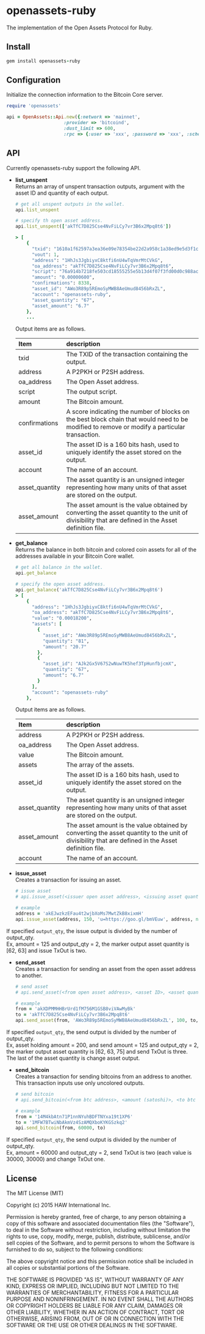 # openassets-ruby
The implementation of the Open Assets Protocol for Ruby.

## Install

```ruby
gem install openassets-ruby              
```

## Configuration

Initialize the connection information to the Bitcoin Core server.

```ruby
require 'openassets'

api = OpenAssets::Api.new({:network => 'mainnet',
                     :provider => 'bitcoind',
                     :dust_limit => 600,
                     :rpc => {:user => 'xxx', :password => 'xxx', :schema => 'http', :port => 8332, :host => 'localhost'}})                      
```

## API

Currently openassets-ruby support the following API.   

* **list_unspent**  
Returns an array of unspent transaction outputs, argument with the asset ID and quantity of each output.
  ```ruby
  # get all unspent outputs in the wallet.
  api.list_unspent
  
  # specify th open asset address.
  api.list_unspent(['akTfC7D825Cse4NvFiLCy7vr3B6x2Mpq8t6'])
  
  > [
      {
        "txid": "1610a1f62597a3ea36e09e78354be22d2a958c1a38ed9e5d3f1c2811ee82dc37",
        "vout": 1,
        "address": "1HhJs3JgbiyxC8ktfi6nU4wTqVmrMtCVkG",
        "oa_address": "akTfC7D825Cse4NvFiLCy7vr3B6x2Mpq8t6",
        "script": "76a914b7218fe503cd18555255e5b13d4f07f3fd00d0c988ac",
        "amount": "0.00000600",
        "confirmations": 8338,
        "asset_id": "AWo3R89p5REmoSyMWB8AeUmud8456bRxZL",
        "account": "openassets-ruby",
        "asset_quantity": "67",
        "asset_amount": "6.7"
      },
      ...
  ``` 
  Output items are as follows.
  
  |Item|description|
  |:---|:---|
  |txid|The TXID of the transaction containing the output.|
  |address| A P2PKH or P2SH address.|
  |oa_address|The Open Asset address.|
  |script|The output script.|
  |amount|The Bitcoin amount.|
  |confirmations|A score indicating the number of blocks on the best block chain that would need to be modified to remove or modify a particular transaction. |
  |asset_id|The asset ID is a 160 bits hash, used to uniquely identify the asset stored on the output.|
  |account|The name of an account.|
  |asset_quantity|The asset quantity is an unsigned integer representing how many units of that asset are stored on the output.|
  |asset_amount| The asset amount is the value obtained by converting the asset quantity to the unit of divisibility that are defined in the Asset definition file. |  

* **get_balance**  
Returns the balance in both bitcoin and colored coin assets for all of the addresses available in your Bitcoin Core wallet.
  ```ruby
  # get all balance in the wallet.
  api.get_balance
  
  # specify the open asset address.
  api.get_balance('akTfC7D825Cse4NvFiLCy7vr3B6x2Mpq8t6')
  > [
      {
        "address": "1HhJs3JgbiyxC8ktfi6nU4wTqVmrMtCVkG",
        "oa_address": "akTfC7D825Cse4NvFiLCy7vr3B6x2Mpq8t6",
        "value": "0.00018200",
        "assets": [
          {
            "asset_id": "AWo3R89p5REmoSyMWB8AeUmud8456bRxZL",
            "quantity": "81",
            "amount": "20.7"
          },
          {
            "asset_id": "AJk2Gx5V67S2wNuwTK5hef3TpHunfbjcmX",
            "quantity": "67",
            "amount": "6.7"
          }
        ],
        "account": "openassets-ruby"
      },
  ``` 
  Output items are as follows.
  
  |Item|description|
  |:---|:---|
  |address| A P2PKH or P2SH address.|
  |oa_address|The Open Asset address.|
  |value|The Bitcoin amount.|
  |assets|The array of the assets.|
  |asset_id|The asset ID is a 160 bits hash, used to uniquely identify the asset stored on the output.|
  |asset_quantity|The asset quantity is an unsigned integer representing how many units of that asset are stored on the output.|
  |asset_amount| The asset amount is the value obtained by converting the asset quantity to the unit of divisibility that are defined in the Asset definition file. |  
  |account|The name of an account.|
  
* **issue_asset**  
Creates a transaction for issuing an asset.
  ```ruby
  # issue asset
  # api.issue_asset(<issuer open asset address>, <issuing asset quantity>, <metadata>, <to open asset address>, <fees (The fess in satoshis for the transaction. use 10000 satoshi if specified nil)>, <mode=('broadcast', 'signed', 'unsigned')>, <output_qty default value is 1.>)

  # example
  address = 'akEJwzkzEFau4t2wjbXoMs7MwtZkB8xixmH'
  api.issue_asset(address, 150, 'u=https://goo.gl/bmVEuw', address, nil, 'broadcast')
  ``` 
If specified ``output_qty``, the issue output is divided by the number of output_qty.   
Ex, amount = 125 and output_qty = 2, the marker output asset quantity is [62, 63] and issue TxOut is two.

* **send_asset**  
Creates a transaction for sending an asset from the open asset address to another.
  ```ruby
  # send asset
  # api.send_asset(<from open asset address>, <asset ID>, <asset quantity>, <to open asset address>, <fees (The fess in satoshis for the transaction. use 10000 satoshi if specified nil)>, <mode=('broadcast', 'signed', 'unsigned')>, <output_qty default value is 1.>)

  # example
  from = 'akXDPMMHHBrUrd1fM756M1GSB8viVAwMyBk'
  to = 'akTfC7D825Cse4NvFiLCy7vr3B6x2Mpq8t6'
  api.send_asset(from, 'AWo3R89p5REmoSyMWB8AeUmud8456bRxZL', 100, to, 10000, 'broadcast')
  ``` 
If specified ``output_qty``, the send output is divided by the number of output_qty.   
Ex, asset holding amount = 200, and send  amount = 125 and output_qty = 2, the marker output asset quantity is [62, 63, 75] and send TxOut is three. The last of the asset quantity is change asset output.
  
* **send_bitcoin**  
Creates a transaction for sending bitcoins from an address to another.  
This transaction inputs use only uncolored outputs.
  ```ruby
  # send bitcoin
  # api.send_bitcoin(<from btc address>, <amount (satoshi)>, <to btc address>, <fees (The fess in satoshis for the transaction. use 10000 satoshi if specified nil)>, <mode=('broadcast', 'signed', 'unsigned')>, <output_qty default value is 1.>)

  # example
  from = '14M4kbAtn71P1nnNYuhBDFTNYxa19t1XP6'
  to = '1MFW7BTwiNbAkmVz4SzAMQXboKYKGSzkq2'
  api.send_bitcoin(from, 60000, to)
  ``` 
If specified ``output_qty``, the send output is divided by the number of output_qty.   
Ex, amount = 60000 and output_qty = 2, send TxOut is two (each value is 30000, 30000) and change TxOut one.

## License

The MIT License (MIT)

Copyright (c) 2015 HAW International Inc.

Permission is hereby granted, free of charge, to any person obtaining a copy
of this software and associated documentation files (the "Software"), to deal
in the Software without restriction, including without limitation the rights
to use, copy, modify, merge, publish, distribute, sublicense, and/or sell
copies of the Software, and to permit persons to whom the Software is
furnished to do so, subject to the following conditions:

The above copyright notice and this permission notice shall be included in all
copies or substantial portions of the Software.

THE SOFTWARE IS PROVIDED "AS IS", WITHOUT WARRANTY OF ANY KIND, EXPRESS OR
IMPLIED, INCLUDING BUT NOT LIMITED TO THE WARRANTIES OF MERCHANTABILITY,
FITNESS FOR A PARTICULAR PURPOSE AND NONINFRINGEMENT. IN NO EVENT SHALL THE
AUTHORS OR COPYRIGHT HOLDERS BE LIABLE FOR ANY CLAIM, DAMAGES OR OTHER
LIABILITY, WHETHER IN AN ACTION OF CONTRACT, TORT OR OTHERWISE, ARISING FROM,
OUT OF OR IN CONNECTION WITH THE SOFTWARE OR THE USE OR OTHER DEALINGS IN THE
SOFTWARE.
